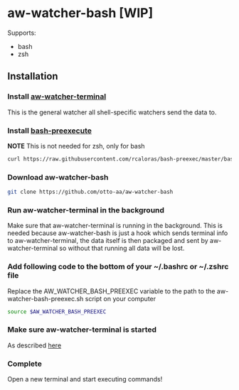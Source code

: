# aw-watcher-bash [WIP]

Supports:
- bash
- zsh

## Installation

### Install [aw-watcher-terminal](https://github.com/Otto-AA/aw-watcher-terminal/)

This is the general watcher all shell-specific watchers send the data to.

### Install [bash-preexecute](https://github.com/rcaloras/bash-preexec#install)

**NOTE** This is not needed for zsh, only for bash

```bash
curl https://raw.githubusercontent.com/rcaloras/bash-preexec/master/bash-preexec.sh -o ~/.bash-preexec.sh
```

### Download aw-watcher-bash

```bash
git clone https://github.com/otto-aa/aw-watcher-bash
```

### Run aw-watcher-terminal in the background

Make sure that aw-watcher-terminal is running in the background.
This is needed because aw-watcher-bash is just a hook which sends terminal info to aw-watcher-terminal, the data itself is then packaged and sent by aw-watcher-terminal so without that running all data will be lost.

### Add following code to the bottom of your ~/.bashrc or ~/.zshrc file

Replace the AW_WATCHER_BASH_PREEXEC variable to the path to the aw-watcher-bash-preexec.sh script on your computer

```bash
source $AW_WATCHER_BASH_PREEXEC
```

### Make sure aw-watcher-terminal is started

As described [here](https://github.com/Otto-AA/aw-watcher-terminal/)

### Complete

Open a new terminal and start executing commands!
